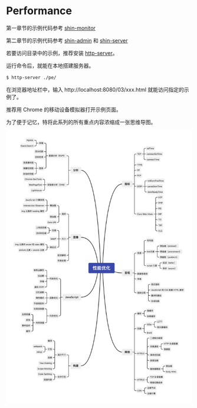 # Performance

第一章节的示例代码参考 [shin-monitor](https://github.com/pwstrick/shin-monitor)

第二章节的示例代码参考 [shin-admin](https://github.com/pwstrick/shin-admin) 和 [shin-server](https://github.com/pwstrick/shin-server)


若要访问目录中的示例，推荐安装 [http-server](https://github.com/http-party/http-server)。

运行命令后，就能在本地搭建服务器。
```bash
$ http-server ./pe/
```

在浏览器地址栏中，输入 http://localhost:8080/03/xxx.html 就能访问指定的示例了。

推荐用 Chrome 的移动设备模拟器打开示例页面。

为了便于记忆，特将此系列的所有重点内容浓缩成一张思维导图。

<img src="https://github.com/pwstrick/pe/raw/main/assets/img/performance.png" />